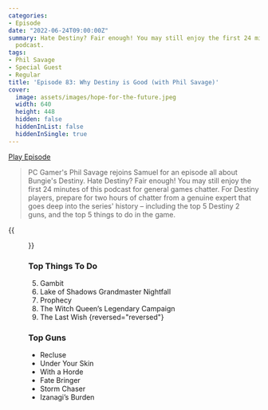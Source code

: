 ```yaml
---
categories:
- Episode
date: "2022-06-24T09:00:00Z"
summary: Hate Destiny? Fair enough! You may still enjoy the first 24 minutes of this
  podcast.
tags:
- Phil Savage
- Special Guest
- Regular
title: 'Episode 83: Why Destiny is Good (with Phil Savage)'
cover: 
  image: assets/images/hope-for-the-future.jpeg
  width: 640
  height: 448
  hidden: false
  hiddenInList: false
  hiddenInSingle: true
---
```


[Play Episode](https://www.patreon.com/posts/episode-83-why-68169985)
> PC Gamer's Phil Savage rejoins Samuel for an episode all about Bungie's Destiny. Hate Destiny? Fair enough! You may still enjoy the first 24 minutes of this podcast for general games chatter. For Destiny players, prepare for two hours of chatter from a genuine expert that goes deep into the series' history – including the top 5 Destiny 2 guns, and the top 5 things to do in the game.

{{<figure 
    src="/assets/images/hope-for-the-future.jpeg" 
    caption="Image Credit: Samuel" 
    alt="Hope for the Future">}}

### Top Things To Do

5. Gambit
4. Lake of Shadows Grandmaster Nightfall
3. Prophecy
2. The Witch Queen’s Legendary Campaign
1. The Last Wish
{reversed="reversed"}

### Top Guns

- Recluse
- Under Your Skin
- With a Horde
- Fate Bringer
- Storm Chaser
- Izanagi’s Burden